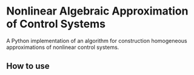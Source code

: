 # Nonlinear Algebraic Approximation of Control Systems

A Python implementation of an algorithm for construction homogeneous 
approximations of nonlinear control systems.

## How to use 